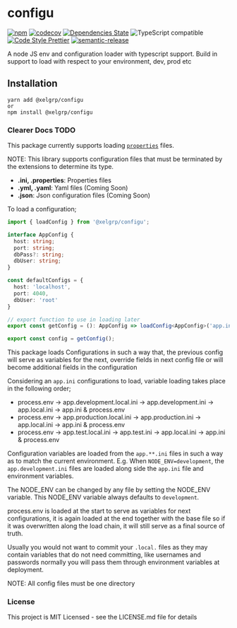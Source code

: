 # configu
[![npm](https://img.shields.io/npm/v/@xelgrp/configu.svg)](https://www.npmjs.com/package/@xelgrp/configu)
[![codecov](https://codecov.io/gh/mernxl/configu/branch/master/graph/badge.svg?token=CDR05VIYIX)](https://codecov.io/gh/mernxl/configu)
[![Dependencies State](https://david-dm.org/mernxl/configu.svg)](https://david-dm.org/mernxl/configu)
![TypeScript compatible](https://img.shields.io/badge/typescript-compatible-brightgreen.svg)
[![Code Style Prettier](https://img.shields.io/badge/code_style-prettier-ff69b4.svg?style=flat-square)](https://github.com/prettier/prettier)
[![semantic-release](https://img.shields.io/badge/%20%20%F0%9F%93%A6%F0%9F%9A%80-semantic--release-e10079.svg)](https://github.com/semantic-release/semantic-release)

A node JS env and configuration loader with typescript support. Build in support to load with respect to your environment, dev, prod etc

## Installation
```
yarn add @xelgrp/configu
or
npm install @xelgrp/configu
```

### Clearer Docs TODO
This package currently supports loading [`properties`](https://www.npmjs.com/package/properties) files.

NOTE: This library supports configuration files that must be terminated by the extensions to determine its type.
* **.ini, .properties**: Properties files
* **.yml, .yaml**: Yaml files (Coming Soon)
* **.json**: Json configuration files (Coming Soon) 

To load a configuration;
```typescript
import { loadConfig } from '@xelgrp/configu';

interface AppConfig {
  host: string;
  port: string;
  dbPass?: string;
  dbUser: string;
}

const defaultConfigs = {
  host: 'localhost',
  port: 4040,
  dbUser: 'root'
}

// export function to use in loading later
export const getConfig = (): AppConfig => loadConfig<AppConfig>('app.ini', defaultConfigs);

export const config = getConfig();
```

This package loads Configurations in such a way that, the previous config will serve as variables for the next,
override fields in next config file or will become additional fields in the configuration

Considering an `app.ini` configurations to load, variable loading takes place in the following order;
* process.env -> app.development.local.ini -> app.development.ini -> app.local.ini -> app.ini & process.env
* process.env -> app.production.local.ini -> app.production.ini -> app.local.ini -> app.ini & process.env
* process.env -> app.test.local.ini -> app.test.ini -> app.local.ini -> app.ini & process.env

Configuration variables are loaded from the `app.**.ini` files in such a way as to match the current environment.
E.g. When `NODE_ENV=development`, the `app.development.ini` files are loaded along side the `app.ini` file and 
environment variables. 

The NODE_ENV can be changed by any file by setting the NODE_ENV variable. This NODE_ENV variable always defaults to 
`development`.

process.env is loaded at the start to serve as variables for next configurations, it is again loaded at the end together 
with the base file so if it was overwritten along the load chain, it will still serve as a final source of truth.

Usually you would not want to commit your `.local.` files as they may contain variables that do not need committing, 
like usernames and passwords normally you will pass them through environment variables at deployment.

NOTE: All config files must be one directory

### License
This project is MIT Licensed - see the LICENSE.md file for details
